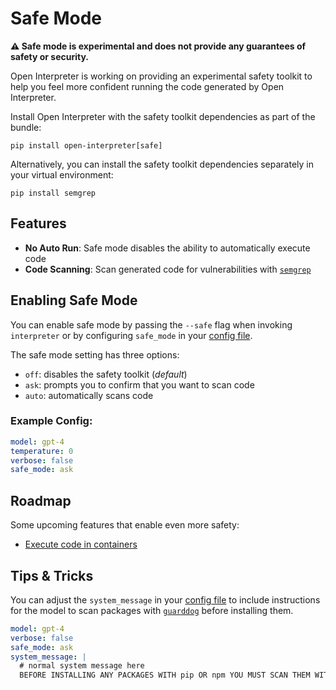 # Safe Mode

**⚠️ Safe mode is experimental and does not provide any guarantees of safety or security.**

Open Interpreter is working on providing an experimental safety toolkit to help you feel more confident running the code generated by Open Interpreter.

Install Open Interpreter with the safety toolkit dependencies as part of the bundle:

```shell
pip install open-interpreter[safe]
```

Alternatively, you can install the safety toolkit dependencies separately in your virtual environment:

```shell
pip install semgrep
```

## Features

- **No Auto Run**: Safe mode disables the ability to automatically execute code
- **Code Scanning**: Scan generated code for vulnerabilities with [`semgrep`](https://semgrep.dev/)

## Enabling Safe Mode

You can enable safe mode by passing the `--safe` flag when invoking `interpreter` or by configuring `safe_mode` in your [config file](https://github.com/OpenInterpreter/open-interpreter#configuration).

The safe mode setting has three options:

- `off`: disables the safety toolkit (_default_)
- `ask`: prompts you to confirm that you want to scan code
- `auto`: automatically scans code

### Example Config:

```yaml
model: gpt-4
temperature: 0
verbose: false
safe_mode: ask
```

## Roadmap

Some upcoming features that enable even more safety:

- [Execute code in containers](https://github.com/OpenInterpreter/open-interpreter/pull/459)

## Tips & Tricks

You can adjust the `system_message` in your [config file](https://github.com/OpenInterpreter/open-interpreter#configuration) to include instructions for the model to scan packages with [`guarddog`]() before installing them.

```yaml
model: gpt-4
verbose: false
safe_mode: ask
system_message: |
  # normal system message here
  BEFORE INSTALLING ANY PACKAGES WITH pip OR npm YOU MUST SCAN THEM WITH `guarddog` FIRST. Run `guarddog pypi scan $package` for pip packages and `guarddog npm scan $package` for npm packages. `guarddog` only accepts one package name at a time.
```
